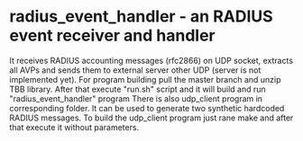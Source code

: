 # radius_event_handler - an RADIUS event receiver and handler
It receives RADIUS accounting messages (rfc2866) on UDP socket, extracts all AVPs and sends them to external server other UDP (server is not implemented yet).
For program building pull the master branch and unzip TBB library.
After that execute "run.sh" script and it will build and run "radius_event_handler" program
There is also udp_client program in corresponding folder. It can be used to generate two synthetic hardcoded RADIUS messages.
To build the udp_client program just rane make and after that execute it without parameters.
